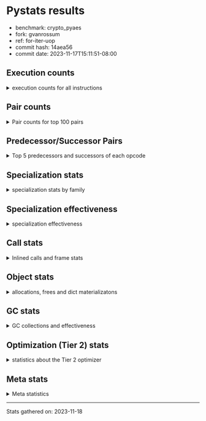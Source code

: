
# Pystats results

- benchmark: crypto_pyaes
- fork: gvanrossum
- ref: for-iter-uop
- commit hash: 14aea56
- commit date: 2023-11-17T15:11:51-08:00

## Execution counts

<details>
<summary> execution counts for all instructions </summary>

|Name | Count | Self | Cumulative | Miss ratio | 
|---|---:|---:|---:|---:|
| LOAD_FAST | 32,262,700 | 18.7% | 18.7% |  |
| LOAD_CONST | 21,444,500 | 12.4% | 31.1% |  |
| BINARY_OP | 20,993,020 | 12.2% | 43.3% |  |
| BINARY_SUBSCR_LIST_INT | 10,612,260 | 6.2% | 49.5% |  |
| STORE_FAST | 8,988,800 | 5.2% | 54.7% |  |
| ENTER_EXECUTOR | 5,528,460 | 3.2% | 57.9% |  |
| LOAD_GLOBAL_MODULE | 5,525,660 | 3.2% | 61.1% |  |
| LOAD_ATTR_METHOD_NO_DICT | 5,061,900 | 2.9% | 64.0% |  |
| LOAD_FAST_LOAD_FAST | 4,164,400 | 2.4% | 66.4% |  |
| PUSH_NULL | 4,142,400 | 2.4% | 68.8% |  |
| FOR_ITER_RANGE | 3,920,920 | 2.3% | 71.1% |  |
| LOAD_ATTR_NONDESCRIPTOR_WITH_VALUES | 3,918,760 | 2.3% | 73.4% |  |
| BINARY_OP_ADD_INT | 3,918,440 | 2.3% | 75.7% |  |
| CALL_LIST_APPEND | 3,681,200 | 2.1% | 77.8% |  |
| LOAD_GLOBAL_BUILTIN | 3,222,600 | 1.9% | 79.7% |  |
| RESUME_CHECK | 2,992,340 | 1.7% | 81.4% |  |
| POP_JUMP_IF_FALSE | 2,772,520 | 1.6% | 83.0% |  |
| RETURN_VALUE | 2,762,060 | 1.6% | 84.6% |  |
| CALL_PY_EXACT_ARGS | 2,761,720 | 1.6% | 86.2% |  |
| LOAD_ATTR_INSTANCE_VALUE | 2,310,760 | 1.3% | 87.5% |  |
| TO_BOOL | 2,071,460 | 1.2% | 88.7% |  |
| LOAD_ATTR_MODULE | 2,071,380 | 1.2% | 90.0% |  |
| CALL_METHOD_DESCRIPTOR_FAST | 2,070,700 | 1.2% | 91.2% |  |
| CALL_METHOD_DESCRIPTOR_NOARGS | 2,070,700 | 1.2% | 92.4% |  |
| CALL_TYPE_1 | 2,070,700 | 1.2% | 93.6% |  |
| SWAP | 1,157,720 | 0.7% | 94.2% |  |
| GET_ITER | 1,152,840 | 0.7% | 94.9% |  |
| CALL_BUILTIN_CLASS | 1,152,400 | 0.7% | 95.6% |  |
| CALL_LEN | 1,151,280 | 0.7% | 96.2% |  |
| BUILD_LIST | 922,280 | 0.5% | 96.8% |  |
| COMPARE_OP_INT | 699,680 | 0.4% | 97.2% |  |
| STORE_SUBSCR_LIST_INT | 469,260 | 0.3% | 97.4% |  |
| COPY | 464,760 | 0.3% | 97.7% |  |
| BINARY_OP_SUBTRACT_INT | 464,660 | 0.3% | 98.0% |  |
| BINARY_OP_MULTIPLY_INT | 460,740 | 0.3% | 98.2% |  |
| LIST_EXTEND | 460,240 | 0.3% | 98.5% |  |
| POP_TOP | 460,000 | 0.3% | 98.8% |  |
| LIST_APPEND | 232,580 | 0.1% | 98.9% |  |
| LOAD_FAST_AND_CLEAR | 231,040 | 0.1% | 99.0% |  |
| STORE_ATTR_INSTANCE_VALUE | 231,040 | 0.1% | 99.2% |  |
| BINARY_SLICE | 230,880 | 0.1% | 99.3% |  |
| RETURN_CONST | 230,720 | 0.1% | 99.5% |  |
| LOAD_ATTR_METHOD_WITH_VALUES | 230,700 | 0.1% | 99.6% |  |
| STORE_FAST_STORE_FAST | 230,560 | 0.1% | 99.7% |  |
| LOAD_ATTR_PROPERTY | 230,060 | 0.1% | 99.9% |  |
| UNPACK_SEQUENCE_LIST | 230,060 | 0.1% | 100.0% |  |
| JUMP_BACKWARD | 5,860 | 0.0% | 100.0% |  |
| CALL | 2,940 | 0.0% | 100.0% |  |
| LOAD_ATTR | 2,560 | 0.0% | 100.0% |  |
| BINARY_SUBSCR | 2,160 | 0.0% | 100.0% |  |
| LOAD_GLOBAL | 1,960 | 0.0% | 100.0% |  |
| EXTENDED_ARG | 1,600 | 0.0% | 100.0% |  |
| JUMP_FORWARD | 1,600 | 0.0% | 100.0% |  |
| FOR_ITER | 1,100 | 0.0% | 100.0% |  |
| COMPARE_OP | 540 | 0.0% | 100.0% |  |
| STORE_FAST_LOAD_FAST | 460 | 0.0% | 100.0% |  |
| UNPACK_SEQUENCE_TWO_TUPLE | 460 | 0.0% | 100.0% |  |
| STORE_SUBSCR | 400 | 0.0% | 100.0% |  |
| BINARY_SUBSCR_TUPLE_INT | 380 | 0.0% | 100.0% |  |
| CALL_BUILTIN_FAST | 380 | 0.0% | 100.0% |  |
| INTERPRETER_EXIT | 360 | 0.0% | 100.0% |  |
| STORE_ATTR | 320 | 0.0% | 100.0% |  |
| RESUME | 300 | 0.0% | 100.0% |  |
| LOAD_DEREF | 240 | 0.0% | 100.0% |  |
| CALL_FUNCTION_EX | 160 | 0.0% | 100.0% |  |
| CONTAINS_OP | 160 | 0.0% | 100.0% |  |
| POP_JUMP_IF_NOT_NONE | 160 | 0.0% | 100.0% |  |
| EXIT_INIT_CHECK | 140 | 0.0% | 100.0% |  |
| BINARY_SUBSCR_DICT | 140 | 0.0% | 100.0% |  |
| CALL_ALLOC_AND_ENTER_INIT | 140 | 0.0% | 100.0% |  |
| CALL_ISINSTANCE | 140 | 0.0% | 100.0% |  |
| TO_BOOL_BOOL | 140 | 0.0% | 100.0% |  |
| NOP | 80 | 0.0% | 100.0% |  |
| CALL_INTRINSIC_1 | 80 | 0.0% | 100.0% |  |
| COPY_FREE_VARS | 80 | 0.0% | 100.0% |  |
| LOAD_FAST_CHECK | 80 | 0.0% | 100.0% |  |
| UNPACK_SEQUENCE | 80 | 0.0% | 100.0% |  |
| BINARY_OP_SUBTRACT_FLOAT | 60 | 0.0% | 100.0% |  |


</details>

## Pair counts

<details>
<summary> Pair counts for top 100 pairs </summary>

|Pair | Count | Self | Cumulative | 
|---|---:|---:|---:|
| LOAD_CONST BINARY_OP | 15,904,160 | 9.2% | 9.2% |
| BINARY_OP BINARY_SUBSCR_LIST_INT | 7,372,660 | 4.3% | 13.5% |
| BINARY_OP LOAD_CONST | 5,758,300 | 3.3% | 16.8% |
| BINARY_SUBSCR_LIST_INT LOAD_CONST | 5,067,100 | 2.9% | 19.8% |
| LOAD_ATTR_METHOD_NO_DICT LOAD_FAST | 5,061,900 | 2.9% | 22.7% |
| PUSH_NULL LOAD_FAST | 4,141,600 | 2.4% | 25.1% |
| BINARY_SUBSCR_LIST_INT LOAD_FAST | 3,924,620 | 2.3% | 27.4% |
| LOAD_FAST LOAD_ATTR_NONDESCRIPTOR_WITH_VALUES | 3,918,400 | 2.3% | 29.7% |
| LOAD_ATTR_NONDESCRIPTOR_WITH_VALUES LOAD_FAST_LOAD_FAST | 3,913,600 | 2.3% | 31.9% |
| LOAD_FAST_LOAD_FAST LOAD_FAST | 3,453,220 | 2.0% | 33.9% |
| BINARY_OP_ADD_INT LOAD_CONST | 3,452,840 | 2.0% | 35.9% |
| LOAD_FAST BINARY_OP_ADD_INT | 3,452,580 | 2.0% | 37.9% |
| LOAD_FAST LOAD_CONST | 3,240,400 | 1.9% | 39.8% |
| STORE_FAST LOAD_GLOBAL_MODULE | 3,222,680 | 1.9% | 41.7% |
| LOAD_GLOBAL_BUILTIN LOAD_FAST | 3,222,320 | 1.9% | 43.6% |
| STORE_FAST LOAD_FAST | 2,997,700 | 1.7% | 45.3% |
| BINARY_OP CALL_LIST_APPEND | 2,991,120 | 1.7% | 47.0% |
| LOAD_FAST LOAD_ATTR_METHOD_NO_DICT | 2,991,120 | 1.7% | 48.8% |
| ENTER_EXECUTOR FOR_ITER_RANGE | 2,764,280 | 1.6% | 50.4% |
| CALL_PY_EXACT_ARGS RESUME_CHECK | 2,761,720 | 1.6% | 52.0% |
| CALL_LIST_APPEND LOAD_FAST | 2,760,900 | 1.6% | 53.6% |
| BINARY_OP BINARY_OP | 2,549,640 | 1.5% | 55.0% |
| LOAD_FAST LOAD_ATTR_INSTANCE_VALUE | 2,309,740 | 1.3% | 56.4% |
| RESUME_CHECK LOAD_GLOBAL_BUILTIN | 2,301,240 | 1.3% | 57.7% |
| LOAD_ATTR_MODULE PUSH_NULL | 2,071,380 | 1.2% | 58.9% |
| POP_JUMP_IF_FALSE LOAD_FAST | 2,071,280 | 1.2% | 60.1% |
| LOAD_GLOBAL_MODULE LOAD_ATTR_MODULE | 2,071,240 | 1.2% | 61.3% |
| RETURN_VALUE STORE_FAST | 2,071,040 | 1.2% | 62.5% |
| LOAD_FAST CALL_PY_EXACT_ARGS | 2,071,000 | 1.2% | 63.7% |
| TO_BOOL POP_JUMP_IF_FALSE | 2,070,740 | 1.2% | 64.9% |
| LOAD_FAST PUSH_NULL | 2,070,720 | 1.2% | 66.1% |
| LOAD_FAST TO_BOOL | 2,070,720 | 1.2% | 67.3% |
| FOR_ITER_RANGE LOAD_GLOBAL_MODULE | 2,070,720 | 1.2% | 68.5% |
| CALL_METHOD_DESCRIPTOR_FAST STORE_FAST | 2,070,700 | 1.2% | 69.7% |
| CALL_METHOD_DESCRIPTOR_NOARGS RETURN_VALUE | 2,070,700 | 1.2% | 70.9% |
| CALL_TYPE_1 STORE_FAST | 2,070,700 | 1.2% | 72.1% |
| LOAD_FAST CALL_METHOD_DESCRIPTOR_FAST | 2,070,680 | 1.2% | 73.3% |
| LOAD_FAST CALL_METHOD_DESCRIPTOR_NOARGS | 2,070,680 | 1.2% | 74.5% |
| LOAD_FAST CALL_TYPE_1 | 2,070,680 | 1.2% | 75.7% |
| LOAD_GLOBAL_MODULE LOAD_ATTR_METHOD_NO_DICT | 2,070,680 | 1.2% | 76.9% |
| STORE_FAST ENTER_EXECUTOR | 2,070,380 | 1.2% | 78.1% |
| ENTER_EXECUTOR ENTER_EXECUTOR | 1,841,320 | 1.1% | 79.2% |
| BINARY_SUBSCR_LIST_INT BINARY_OP | 1,387,300 | 0.8% | 80.0% |
| BINARY_OP LOAD_FAST | 1,386,840 | 0.8% | 80.8% |
| FOR_ITER_RANGE STORE_FAST | 1,385,680 | 0.8% | 81.6% |
| LOAD_FAST BINARY_SUBSCR_LIST_INT | 1,384,780 | 0.8% | 82.4% |
| CALL_BUILTIN_CLASS GET_ITER | 1,152,340 | 0.7% | 83.1% |
| LOAD_CONST BINARY_SUBSCR_LIST_INT | 1,151,400 | 0.7% | 83.7% |
| LOAD_ATTR_INSTANCE_VALUE LOAD_FAST | 926,540 | 0.5% | 84.3% |
| LOAD_GLOBAL_MODULE LOAD_CONST | 922,000 | 0.5% | 84.8% |
| GET_ITER FOR_ITER_RANGE | 921,760 | 0.5% | 85.4% |
| LOAD_CONST LOAD_CONST | 921,400 | 0.5% | 85.9% |
| LOAD_FAST BINARY_OP | 921,140 | 0.5% | 86.4% |
| LOAD_CONST CALL_BUILTIN_CLASS | 921,120 | 0.5% | 87.0% |
| CALL_LIST_APPEND ENTER_EXECUTOR | 919,980 | 0.5% | 87.5% |
| COMPARE_OP_INT POP_JUMP_IF_FALSE | 699,540 | 0.4% | 87.9% |
| LOAD_CONST LOAD_FAST | 692,320 | 0.4% | 88.3% |
| CALL_LEN LOAD_CONST | 690,740 | 0.4% | 88.7% |
| LOAD_ATTR_INSTANCE_VALUE CALL_LEN | 690,240 | 0.4% | 89.1% |
| ENTER_EXECUTOR CALL_LIST_APPEND | 690,000 | 0.4% | 89.5% |
| LOAD_CONST BINARY_OP_ADD_INT | 465,560 | 0.3% | 89.8% |
| LOAD_FAST_LOAD_FAST BINARY_SUBSCR_LIST_INT | 465,340 | 0.3% | 90.0% |
| LOAD_CONST BINARY_OP_SUBTRACT_INT | 462,300 | 0.3% | 90.3% |
| BUILD_LIST LOAD_CONST | 461,080 | 0.3% | 90.6% |
| LOAD_CONST COMPARE_OP_INT | 460,840 | 0.3% | 90.8% |
| LOAD_FAST CALL_LEN | 460,800 | 0.3% | 91.1% |
| BINARY_OP_MULTIPLY_INT LOAD_CONST | 460,600 | 0.3% | 91.4% |
| LOAD_FAST BINARY_OP_MULTIPLY_INT | 460,560 | 0.3% | 91.6% |
| RESUME_CHECK LOAD_FAST | 460,420 | 0.3% | 91.9% |
| LOAD_CONST LIST_EXTEND | 460,160 | 0.3% | 92.2% |
| STORE_FAST BUILD_LIST | 460,160 | 0.3% | 92.4% |
| STORE_SUBSCR_LIST_INT LOAD_FAST | 232,740 | 0.1% | 92.6% |
| SWAP SWAP | 232,700 | 0.1% | 92.7% |
| STORE_SUBSCR_LIST_INT ENTER_EXECUTOR | 232,640 | 0.1% | 92.8% |
| COPY BINARY_SUBSCR_LIST_INT | 232,580 | 0.1% | 93.0% |
| SWAP STORE_SUBSCR_LIST_INT | 232,580 | 0.1% | 93.1% |
| BINARY_OP SWAP | 232,400 | 0.1% | 93.2% |
| BINARY_OP LIST_APPEND | 232,180 | 0.1% | 93.4% |
| COPY COPY | 231,580 | 0.1% | 93.5% |
| BINARY_SUBSCR_LIST_INT STORE_FAST | 231,440 | 0.1% | 93.7% |
| POP_JUMP_IF_FALSE ENTER_EXECUTOR | 231,060 | 0.1% | 93.8% |
| LOAD_GLOBAL_MODULE LOAD_FAST | 231,000 | 0.1% | 93.9% |
| GET_ITER LOAD_FAST_AND_CLEAR | 230,880 | 0.1% | 94.1% |
| BUILD_LIST SWAP | 230,880 | 0.1% | 94.2% |
| LOAD_FAST COPY | 230,880 | 0.1% | 94.3% |
| LOAD_FAST_AND_CLEAR SWAP | 230,880 | 0.1% | 94.5% |
| SWAP BUILD_LIST | 230,880 | 0.1% | 94.6% |
| LOAD_FAST CALL_BUILTIN_CLASS | 230,760 | 0.1% | 94.7% |
| BINARY_OP_ADD_INT BINARY_SLICE | 230,680 | 0.1% | 94.9% |
| BINARY_OP LOAD_FAST_LOAD_FAST | 230,620 | 0.1% | 95.0% |
| SWAP FOR_ITER_RANGE | 230,620 | 0.1% | 95.1% |
| LOAD_FAST_LOAD_FAST STORE_SUBSCR_LIST_INT | 230,580 | 0.1% | 95.3% |
| STORE_FAST STORE_FAST | 230,560 | 0.1% | 95.4% |
| LIST_APPEND ENTER_EXECUTOR | 230,540 | 0.1% | 95.5% |
| LOAD_ATTR_INSTANCE_VALUE LOAD_ATTR_METHOD_WITH_VALUES | 230,480 | 0.1% | 95.7% |
| RETURN_VALUE LOAD_FAST | 230,460 | 0.1% | 95.8% |
| RESUME_CHECK LOAD_GLOBAL_MODULE | 230,400 | 0.1% | 95.9% |
| BINARY_OP_ADD_INT SWAP | 230,380 | 0.1% | 96.1% |
| BINARY_OP RETURN_VALUE | 230,320 | 0.1% | 96.2% |
| LOAD_FAST RETURN_VALUE | 230,320 | 0.1% | 96.3% |


</details>

## Predecessor/Successor Pairs

<details>
<summary> Top 5 predecessors and successors of each opcode </summary>

### BINARY_SLICE

<details>
<summary> Successors and predecessors for BINARY_SLICE </summary>

|Predecessors | Count | Percentage | 
|---|---:|---:|
| BINARY_OP_ADD_INT | 230,680 | 99.9% |
| LOAD_CONST | 160 | 0.1% |
| BINARY_OP | 40 | 0.0% |

|Successors | Count | Percentage | 
|---|---:|---:|
| CALL_PY_EXACT_ARGS | 230,280 | 99.7% |
| CALL_BUILTIN_FAST | 360 | 0.2% |
| LOAD_FAST | 160 | 0.1% |
| CALL | 80 | 0.0% |


</details>

### CACHE

<details>
<summary> Successors and predecessors for CACHE </summary>

|Successors | Count | Percentage | 
|---|---:|---:|
| RESUME_CHECK | 280 | 77.8% |
| RESUME | 80 | 22.2% |


</details>

### BINARY_SUBSCR

<details>
<summary> Successors and predecessors for BINARY_SUBSCR </summary>

|Predecessors | Count | Percentage | 
|---|---:|---:|
| BINARY_OP | 1,040 | 48.1% |
| LOAD_FAST | 400 | 18.5% |
| LOAD_CONST | 240 | 11.1% |
| LOAD_FAST_LOAD_FAST | 240 | 11.1% |
| COPY | 120 | 5.6% |

|Successors | Count | Percentage | 
|---|---:|---:|
| BINARY_SUBSCR_LIST_INT | 1,040 | 48.1% |
| LOAD_FAST | 400 | 18.5% |
| LOAD_CONST | 340 | 15.7% |
| BINARY_OP | 220 | 10.2% |
| STORE_FAST | 80 | 3.7% |


</details>

### EXIT_INIT_CHECK

<details>
<summary> Successors and predecessors for EXIT_INIT_CHECK </summary>

|Predecessors | Count | Percentage | 
|---|---:|---:|
| RETURN_CONST | 140 | 100.0% |

|Successors | Count | Percentage | 
|---|---:|---:|
| RETURN_VALUE | 140 | 100.0% |


</details>

### GET_ITER

<details>
<summary> Successors and predecessors for GET_ITER </summary>

|Predecessors | Count | Percentage | 
|---|---:|---:|
| CALL_BUILTIN_CLASS | 1,152,340 | 100.0% |
| CALL | 420 | 0.0% |
| LOAD_FAST | 80 | 0.0% |

|Successors | Count | Percentage | 
|---|---:|---:|
| FOR_ITER_RANGE | 921,760 | 80.0% |
| LOAD_FAST_AND_CLEAR | 230,880 | 20.0% |
| FOR_ITER | 200 | 0.0% |


</details>

### INTERPRETER_EXIT

<details>
<summary> Successors and predecessors for INTERPRETER_EXIT </summary>

|Predecessors | Count | Percentage | 
|---|---:|---:|
| RETURN_CONST | 340 | 94.4% |
| RETURN_VALUE | 20 | 5.6% |


</details>

### NOP

<details>
<summary> Successors and predecessors for NOP </summary>

|Predecessors | Count | Percentage | 
|---|---:|---:|
| POP_TOP | 80 | 100.0% |

|Successors | Count | Percentage | 
|---|---:|---:|
| LOAD_DEREF | 80 | 100.0% |


</details>

### POP_TOP

<details>
<summary> Successors and predecessors for POP_TOP </summary>

|Predecessors | Count | Percentage | 
|---|---:|---:|
| RETURN_CONST | 230,240 | 50.1% |
| POP_JUMP_IF_FALSE | 229,600 | 49.9% |
| CALL | 160 | 0.0% |

|Successors | Count | Percentage | 
|---|---:|---:|
| LOAD_GLOBAL_BUILTIN | 230,040 | 50.0% |
| RETURN_CONST | 229,600 | 49.9% |
| LOAD_FAST | 220 | 0.0% |
| NOP | 80 | 0.0% |
| LOAD_GLOBAL | 40 | 0.0% |


</details>

### PUSH_NULL

<details>
<summary> Successors and predecessors for PUSH_NULL </summary>

|Predecessors | Count | Percentage | 
|---|---:|---:|
| LOAD_ATTR_MODULE | 2,071,380 | 50.0% |
| LOAD_FAST | 2,070,720 | 50.0% |
| LOAD_DEREF | 160 | 0.0% |
| LOAD_ATTR | 140 | 0.0% |

|Successors | Count | Percentage | 
|---|---:|---:|
| LOAD_FAST | 4,141,600 | 100.0% |
| LOAD_CONST | 400 | 0.0% |
| CALL | 240 | 0.0% |
| LOAD_GLOBAL | 80 | 0.0% |
| LOAD_GLOBAL_MODULE | 80 | 0.0% |


</details>

### RETURN_VALUE

<details>
<summary> Successors and predecessors for RETURN_VALUE </summary>

|Predecessors | Count | Percentage | 
|---|---:|---:|
| CALL_METHOD_DESCRIPTOR_NOARGS | 2,070,700 | 75.0% |
| BINARY_OP | 230,320 | 8.3% |
| LOAD_FAST | 230,320 | 8.3% |
| LOAD_ATTR_INSTANCE_VALUE | 230,060 | 8.3% |
| RETURN_VALUE | 320 | 0.0% |

|Successors | Count | Percentage | 
|---|---:|---:|
| STORE_FAST | 2,071,040 | 75.0% |
| LOAD_FAST | 230,460 | 8.3% |
| BINARY_OP | 230,080 | 8.3% |
| CALL_PY_EXACT_ARGS | 230,040 | 8.3% |
| RETURN_VALUE | 320 | 0.0% |


</details>

### STORE_SUBSCR

<details>
<summary> Successors and predecessors for STORE_SUBSCR </summary>

|Predecessors | Count | Percentage | 
|---|---:|---:|
| BINARY_OP | 160 | 40.0% |
| SWAP | 120 | 30.0% |
| LOAD_FAST | 80 | 20.0% |
| LOAD_FAST_LOAD_FAST | 40 | 10.0% |

|Successors | Count | Percentage | 
|---|---:|---:|
| STORE_SUBSCR_LIST_INT | 200 | 50.0% |
| JUMP_BACKWARD | 100 | 25.0% |
| LOAD_FAST | 60 | 15.0% |
| LOAD_FAST_LOAD_FAST | 40 | 10.0% |


</details>

### TO_BOOL

<details>
<summary> Successors and predecessors for TO_BOOL </summary>

|Predecessors | Count | Percentage | 
|---|---:|---:|
| LOAD_FAST | 2,070,720 | 100.0% |
| TO_BOOL | 700 | 0.0% |
| CALL | 20 | 0.0% |
| CALL_ISINSTANCE | 20 | 0.0% |

|Successors | Count | Percentage | 
|---|---:|---:|
| POP_JUMP_IF_FALSE | 2,070,740 | 100.0% |
| TO_BOOL | 700 | 0.0% |
| TO_BOOL_BOOL | 20 | 0.0% |


</details>

### BINARY_OP

<details>
<summary> Successors and predecessors for BINARY_OP </summary>

|Predecessors | Count | Percentage | 
|---|---:|---:|
| LOAD_CONST | 15,904,160 | 75.8% |
| BINARY_OP | 2,549,640 | 12.1% |
| BINARY_SUBSCR_LIST_INT | 1,387,300 | 6.6% |
| LOAD_FAST | 921,140 | 4.4% |
| RETURN_VALUE | 230,080 | 1.1% |

|Successors | Count | Percentage | 
|---|---:|---:|
| BINARY_SUBSCR_LIST_INT | 7,372,660 | 35.1% |
| LOAD_CONST | 5,758,300 | 27.4% |
| CALL_LIST_APPEND | 2,991,120 | 14.2% |
| BINARY_OP | 2,549,640 | 12.1% |
| LOAD_FAST | 1,386,840 | 6.6% |


</details>

### BUILD_LIST

<details>
<summary> Successors and predecessors for BUILD_LIST </summary>

|Predecessors | Count | Percentage | 
|---|---:|---:|
| STORE_FAST | 460,160 | 49.9% |
| SWAP | 230,880 | 25.0% |
| FOR_ITER_RANGE | 230,080 | 24.9% |
| LOAD_CONST | 920 | 0.1% |
| STORE_ATTR_INSTANCE_VALUE | 140 | 0.0% |

|Successors | Count | Percentage | 
|---|---:|---:|
| LOAD_CONST | 461,080 | 50.0% |
| SWAP | 230,880 | 25.0% |
| STORE_FAST | 230,080 | 24.9% |
| LOAD_FAST | 160 | 0.0% |
| LOAD_DEREF | 80 | 0.0% |


</details>

### CALL

<details>
<summary> Successors and predecessors for CALL </summary>

|Predecessors | Count | Percentage | 
|---|---:|---:|
| LOAD_FAST | 1,040 | 35.4% |
| LOAD_CONST | 280 | 9.5% |
| LOAD_GLOBAL_MODULE | 280 | 9.5% |
| PUSH_NULL | 240 | 8.2% |
| CALL | 220 | 7.5% |

|Successors | Count | Percentage | 
|---|---:|---:|
| STORE_FAST | 460 | 15.6% |
| GET_ITER | 420 | 14.3% |
| CALL_BUILTIN_CLASS | 280 | 9.5% |
| CALL_LEN | 240 | 8.2% |
| CALL | 220 | 7.5% |


</details>

### CALL_FUNCTION_EX

<details>
<summary> Successors and predecessors for CALL_FUNCTION_EX </summary>

|Predecessors | Count | Percentage | 
|---|---:|---:|
| CALL_INTRINSIC_1 | 80 | 50.0% |
| LOAD_FAST | 80 | 50.0% |

|Successors | Count | Percentage | 
|---|---:|---:|
| COPY_FREE_VARS | 80 | 50.0% |
| RESUME_CHECK | 60 | 37.5% |
| RESUME | 20 | 12.5% |


</details>

### CALL_INTRINSIC_1

<details>
<summary> Successors and predecessors for CALL_INTRINSIC_1 </summary>

|Predecessors | Count | Percentage | 
|---|---:|---:|
| LIST_EXTEND | 80 | 100.0% |

|Successors | Count | Percentage | 
|---|---:|---:|
| CALL_FUNCTION_EX | 80 | 100.0% |


</details>

### COMPARE_OP

<details>
<summary> Successors and predecessors for COMPARE_OP </summary>

|Predecessors | Count | Percentage | 
|---|---:|---:|
| LOAD_FAST_LOAD_FAST | 240 | 44.4% |
| LOAD_CONST | 120 | 22.2% |
| LOAD_GLOBAL_MODULE | 60 | 11.1% |
| CALL | 40 | 7.4% |
| CALL_LEN | 40 | 7.4% |

|Successors | Count | Percentage | 
|---|---:|---:|
| POP_JUMP_IF_FALSE | 280 | 51.9% |
| COMPARE_OP_INT | 220 | 40.7% |
| COMPARE_OP | 20 | 3.7% |
| EXTENDED_ARG | 20 | 3.7% |


</details>

### CONTAINS_OP

<details>
<summary> Successors and predecessors for CONTAINS_OP </summary>

|Predecessors | Count | Percentage | 
|---|---:|---:|
| LOAD_CONST | 160 | 100.0% |

|Successors | Count | Percentage | 
|---|---:|---:|
| POP_JUMP_IF_FALSE | 160 | 100.0% |


</details>

### COPY

<details>
<summary> Successors and predecessors for COPY </summary>

|Predecessors | Count | Percentage | 
|---|---:|---:|
| COPY | 231,580 | 49.8% |
| LOAD_FAST | 230,880 | 49.7% |
| ENTER_EXECUTOR | 1,120 | 0.2% |
| LOAD_FAST_LOAD_FAST | 700 | 0.2% |
| LOAD_CONST | 480 | 0.1% |

|Successors | Count | Percentage | 
|---|---:|---:|
| BINARY_SUBSCR_LIST_INT | 232,580 | 50.0% |
| COPY | 231,580 | 49.8% |
| LOAD_ATTR_INSTANCE_VALUE | 440 | 0.1% |
| BINARY_SUBSCR | 120 | 0.0% |
| LOAD_ATTR | 40 | 0.0% |


</details>

### COPY_FREE_VARS

<details>
<summary> Successors and predecessors for COPY_FREE_VARS </summary>

|Predecessors | Count | Percentage | 
|---|---:|---:|
| CALL_FUNCTION_EX | 80 | 100.0% |

|Successors | Count | Percentage | 
|---|---:|---:|
| RESUME_CHECK | 60 | 75.0% |
| RESUME | 20 | 25.0% |


</details>

### ENTER_EXECUTOR

<details>
<summary> Successors and predecessors for ENTER_EXECUTOR </summary>

|Predecessors | Count | Percentage | 
|---|---:|---:|
| STORE_FAST | 2,070,380 | 37.4% |
| ENTER_EXECUTOR | 1,841,320 | 33.3% |
| CALL_LIST_APPEND | 919,980 | 16.6% |
| STORE_SUBSCR_LIST_INT | 232,640 | 4.2% |
| POP_JUMP_IF_FALSE | 231,060 | 4.2% |

|Successors | Count | Percentage | 
|---|---:|---:|
| FOR_ITER_RANGE | 2,764,280 | 50.0% |
| ENTER_EXECUTOR | 1,841,320 | 33.3% |
| CALL_LIST_APPEND | 690,000 | 12.5% |
| LOAD_ATTR_PROPERTY | 229,600 | 4.2% |
| POP_JUMP_IF_FALSE | 1,500 | 0.0% |


</details>

### EXTENDED_ARG

<details>
<summary> Successors and predecessors for EXTENDED_ARG </summary>

|Predecessors | Count | Percentage | 
|---|---:|---:|
| POP_JUMP_IF_FALSE | 1,440 | 90.0% |
| COMPARE_OP_INT | 140 | 8.8% |
| COMPARE_OP | 20 | 1.2% |

|Successors | Count | Percentage | 
|---|---:|---:|
| ENTER_EXECUTOR | 1,100 | 68.8% |
| JUMP_BACKWARD | 340 | 21.2% |
| POP_JUMP_IF_FALSE | 160 | 10.0% |


</details>

### FOR_ITER

<details>
<summary> Successors and predecessors for FOR_ITER </summary>

|Predecessors | Count | Percentage | 
|---|---:|---:|
| JUMP_BACKWARD | 580 | 52.7% |
| SWAP | 260 | 23.6% |
| GET_ITER | 200 | 18.2% |
| FOR_ITER | 60 | 5.5% |

|Successors | Count | Percentage | 
|---|---:|---:|
| UNPACK_SEQUENCE_TWO_TUPLE | 440 | 40.0% |
| FOR_ITER_RANGE | 280 | 25.5% |
| STORE_FAST | 260 | 23.6% |
| FOR_ITER | 60 | 5.5% |
| UNPACK_SEQUENCE | 40 | 3.6% |


</details>

### JUMP_BACKWARD

<details>
<summary> Successors and predecessors for JUMP_BACKWARD </summary>

|Predecessors | Count | Percentage | 
|---|---:|---:|
| LIST_APPEND | 2,040 | 34.8% |
| STORE_SUBSCR_LIST_INT | 1,600 | 27.3% |
| POP_JUMP_IF_FALSE | 680 | 11.6% |
| STORE_FAST | 420 | 7.2% |
| EXTENDED_ARG | 340 | 5.8% |

|Successors | Count | Percentage | 
|---|---:|---:|
| FOR_ITER_RANGE | 3,980 | 67.9% |
| LOAD_FAST_LOAD_FAST | 640 | 10.9% |
| FOR_ITER | 580 | 9.9% |
| ENTER_EXECUTOR | 340 | 5.8% |
| LOAD_FAST | 320 | 5.5% |


</details>

### JUMP_FORWARD

<details>
<summary> Successors and predecessors for JUMP_FORWARD </summary>

|Predecessors | Count | Percentage | 
|---|---:|---:|
| FOR_ITER_RANGE | 1,600 | 100.0% |

|Successors | Count | Percentage | 
|---|---:|---:|
| LOAD_CONST | 1,600 | 100.0% |


</details>

### LIST_APPEND

<details>
<summary> Successors and predecessors for LIST_APPEND </summary>

|Predecessors | Count | Percentage | 
|---|---:|---:|
| BINARY_OP | 232,180 | 99.8% |
| BINARY_SUBSCR_TUPLE_INT | 380 | 0.2% |
| BINARY_SUBSCR | 20 | 0.0% |

|Successors | Count | Percentage | 
|---|---:|---:|
| ENTER_EXECUTOR | 230,540 | 99.1% |
| JUMP_BACKWARD | 2,040 | 0.9% |


</details>

### LIST_EXTEND

<details>
<summary> Successors and predecessors for LIST_EXTEND </summary>

|Predecessors | Count | Percentage | 
|---|---:|---:|
| LOAD_CONST | 460,160 | 100.0% |
| LOAD_DEREF | 80 | 0.0% |

|Successors | Count | Percentage | 
|---|---:|---:|
| STORE_FAST | 230,080 | 50.0% |
| UNPACK_SEQUENCE_LIST | 230,040 | 50.0% |
| CALL_INTRINSIC_1 | 80 | 0.0% |
| UNPACK_SEQUENCE | 40 | 0.0% |


</details>

### LOAD_ATTR

<details>
<summary> Successors and predecessors for LOAD_ATTR </summary>

|Predecessors | Count | Percentage | 
|---|---:|---:|
| LOAD_FAST | 1,840 | 71.9% |
| LOAD_GLOBAL_MODULE | 300 | 11.7% |
| LOAD_GLOBAL | 180 | 7.0% |
| LOAD_ATTR | 100 | 3.9% |
| LOAD_ATTR_INSTANCE_VALUE | 60 | 2.3% |

|Successors | Count | Percentage | 
|---|---:|---:|
| LOAD_FAST | 540 | 21.1% |
| LOAD_ATTR_INSTANCE_VALUE | 460 | 18.0% |
| LOAD_FAST_LOAD_FAST | 360 | 14.1% |
| LOAD_ATTR_NONDESCRIPTOR_WITH_VALUES | 360 | 14.1% |
| PUSH_NULL | 140 | 5.5% |


</details>

### LOAD_CONST

<details>
<summary> Successors and predecessors for LOAD_CONST </summary>

|Predecessors | Count | Percentage | 
|---|---:|---:|
| BINARY_OP | 5,758,300 | 26.9% |
| BINARY_SUBSCR_LIST_INT | 5,067,100 | 23.6% |
| BINARY_OP_ADD_INT | 3,452,840 | 16.1% |
| LOAD_FAST | 3,240,400 | 15.1% |
| LOAD_GLOBAL_MODULE | 922,000 | 4.3% |

|Successors | Count | Percentage | 
|---|---:|---:|
| BINARY_OP | 15,904,160 | 74.2% |
| BINARY_SUBSCR_LIST_INT | 1,151,400 | 5.4% |
| LOAD_CONST | 921,400 | 4.3% |
| CALL_BUILTIN_CLASS | 921,120 | 4.3% |
| LOAD_FAST | 692,320 | 3.2% |


</details>

### LOAD_DEREF

<details>
<summary> Successors and predecessors for LOAD_DEREF </summary>

|Predecessors | Count | Percentage | 
|---|---:|---:|
| NOP | 80 | 33.3% |
| BUILD_LIST | 80 | 33.3% |
| RESUME_CHECK | 60 | 25.0% |
| RESUME | 20 | 8.3% |

|Successors | Count | Percentage | 
|---|---:|---:|
| PUSH_NULL | 160 | 66.7% |
| LIST_EXTEND | 80 | 33.3% |


</details>

### LOAD_FAST

<details>
<summary> Successors and predecessors for LOAD_FAST </summary>

|Predecessors | Count | Percentage | 
|---|---:|---:|
| LOAD_ATTR_METHOD_NO_DICT | 5,061,900 | 15.7% |
| PUSH_NULL | 4,141,600 | 12.8% |
| BINARY_SUBSCR_LIST_INT | 3,924,620 | 12.2% |
| LOAD_FAST_LOAD_FAST | 3,453,220 | 10.7% |
| LOAD_GLOBAL_BUILTIN | 3,222,320 | 10.0% |

|Successors | Count | Percentage | 
|---|---:|---:|
| LOAD_ATTR_NONDESCRIPTOR_WITH_VALUES | 3,918,400 | 12.1% |
| BINARY_OP_ADD_INT | 3,452,580 | 10.7% |
| LOAD_CONST | 3,240,400 | 10.0% |
| LOAD_ATTR_METHOD_NO_DICT | 2,991,120 | 9.3% |
| LOAD_ATTR_INSTANCE_VALUE | 2,309,740 | 7.2% |


</details>

### LOAD_FAST_AND_CLEAR

<details>
<summary> Successors and predecessors for LOAD_FAST_AND_CLEAR </summary>

|Predecessors | Count | Percentage | 
|---|---:|---:|
| GET_ITER | 230,880 | 99.9% |
| LOAD_FAST_AND_CLEAR | 160 | 0.1% |

|Successors | Count | Percentage | 
|---|---:|---:|
| SWAP | 230,880 | 99.9% |
| LOAD_FAST_AND_CLEAR | 160 | 0.1% |


</details>

### LOAD_FAST_CHECK

<details>
<summary> Successors and predecessors for LOAD_FAST_CHECK </summary>

|Predecessors | Count | Percentage | 
|---|---:|---:|
| STORE_FAST | 80 | 100.0% |

|Successors | Count | Percentage | 
|---|---:|---:|
| LOAD_GLOBAL | 40 | 50.0% |
| LOAD_GLOBAL_MODULE | 40 | 50.0% |


</details>

### LOAD_FAST_LOAD_FAST

<details>
<summary> Successors and predecessors for LOAD_FAST_LOAD_FAST </summary>

|Predecessors | Count | Percentage | 
|---|---:|---:|
| LOAD_ATTR_NONDESCRIPTOR_WITH_VALUES | 3,913,600 | 94.0% |
| BINARY_OP | 230,620 | 5.5% |
| POP_JUMP_IF_FALSE | 6,780 | 0.2% |
| STORE_FAST | 4,940 | 0.1% |
| LOAD_ATTR_INSTANCE_VALUE | 2,280 | 0.1% |

|Successors | Count | Percentage | 
|---|---:|---:|
| LOAD_FAST | 3,453,220 | 82.9% |
| BINARY_SUBSCR_LIST_INT | 465,340 | 11.2% |
| STORE_SUBSCR_LIST_INT | 230,580 | 5.5% |
| COMPARE_OP_INT | 8,460 | 0.2% |
| LOAD_CONST | 4,620 | 0.1% |


</details>

### LOAD_GLOBAL

<details>
<summary> Successors and predecessors for LOAD_GLOBAL </summary>

|Predecessors | Count | Percentage | 
|---|---:|---:|
| STORE_FAST | 640 | 32.7% |
| RESUME | 220 | 11.2% |
| RESUME_CHECK | 220 | 11.2% |
| POP_JUMP_IF_FALSE | 160 | 8.2% |
| PUSH_NULL | 80 | 4.1% |

|Successors | Count | Percentage | 
|---|---:|---:|
| LOAD_GLOBAL_MODULE | 620 | 31.6% |
| LOAD_FAST | 440 | 22.4% |
| LOAD_GLOBAL_BUILTIN | 360 | 18.4% |
| LOAD_CONST | 200 | 10.2% |
| LOAD_ATTR | 180 | 9.2% |


</details>

### POP_JUMP_IF_FALSE

<details>
<summary> Successors and predecessors for POP_JUMP_IF_FALSE </summary>

|Predecessors | Count | Percentage | 
|---|---:|---:|
| TO_BOOL | 2,070,740 | 74.7% |
| COMPARE_OP_INT | 699,540 | 25.2% |
| ENTER_EXECUTOR | 1,500 | 0.1% |
| COMPARE_OP | 280 | 0.0% |
| CONTAINS_OP | 160 | 0.0% |

|Successors | Count | Percentage | 
|---|---:|---:|
| LOAD_FAST | 2,071,280 | 74.7% |
| ENTER_EXECUTOR | 231,060 | 8.3% |
| LOAD_GLOBAL_BUILTIN | 230,040 | 8.3% |
| POP_TOP | 229,600 | 8.3% |
| LOAD_FAST_LOAD_FAST | 6,780 | 0.2% |


</details>

### POP_JUMP_IF_NOT_NONE

<details>
<summary> Successors and predecessors for POP_JUMP_IF_NOT_NONE </summary>

|Predecessors | Count | Percentage | 
|---|---:|---:|
| LOAD_FAST | 160 | 100.0% |

|Successors | Count | Percentage | 
|---|---:|---:|
| LOAD_GLOBAL_MODULE | 120 | 75.0% |
| LOAD_GLOBAL | 40 | 25.0% |


</details>

### RETURN_CONST

<details>
<summary> Successors and predecessors for RETURN_CONST </summary>

|Predecessors | Count | Percentage | 
|---|---:|---:|
| POP_TOP | 229,600 | 99.5% |
| ENTER_EXECUTOR | 480 | 0.2% |
| STORE_ATTR_INSTANCE_VALUE | 420 | 0.2% |
| FOR_ITER_RANGE | 160 | 0.1% |
| STORE_ATTR | 60 | 0.0% |

|Successors | Count | Percentage | 
|---|---:|---:|
| POP_TOP | 230,240 | 99.8% |
| INTERPRETER_EXIT | 340 | 0.1% |
| EXIT_INIT_CHECK | 140 | 0.1% |


</details>

### STORE_ATTR

<details>
<summary> Successors and predecessors for STORE_ATTR </summary>

|Predecessors | Count | Percentage | 
|---|---:|---:|
| LOAD_FAST | 240 | 75.0% |
| LOAD_FAST_LOAD_FAST | 40 | 12.5% |
| SWAP | 40 | 12.5% |

|Successors | Count | Percentage | 
|---|---:|---:|
| STORE_ATTR_INSTANCE_VALUE | 160 | 50.0% |
| RETURN_CONST | 60 | 18.8% |
| LOAD_FAST | 40 | 12.5% |
| LOAD_GLOBAL | 40 | 12.5% |
| BUILD_LIST | 20 | 6.2% |


</details>

### STORE_FAST

<details>
<summary> Successors and predecessors for STORE_FAST </summary>

|Predecessors | Count | Percentage | 
|---|---:|---:|
| RETURN_VALUE | 2,071,040 | 23.0% |
| CALL_METHOD_DESCRIPTOR_FAST | 2,070,700 | 23.0% |
| CALL_TYPE_1 | 2,070,700 | 23.0% |
| FOR_ITER_RANGE | 1,385,680 | 15.4% |
| BINARY_SUBSCR_LIST_INT | 231,440 | 2.6% |

|Successors | Count | Percentage | 
|---|---:|---:|
| LOAD_GLOBAL_MODULE | 3,222,680 | 35.9% |
| LOAD_FAST | 2,997,700 | 33.3% |
| ENTER_EXECUTOR | 2,070,380 | 23.0% |
| BUILD_LIST | 460,160 | 5.1% |
| STORE_FAST | 230,560 | 2.6% |


</details>

### STORE_FAST_LOAD_FAST

<details>
<summary> Successors and predecessors for STORE_FAST_LOAD_FAST </summary>

|Predecessors | Count | Percentage | 
|---|---:|---:|
| FOR_ITER_RANGE | 440 | 95.7% |
| FOR_ITER | 20 | 4.3% |

|Successors | Count | Percentage | 
|---|---:|---:|
| LOAD_FAST | 460 | 100.0% |


</details>

### STORE_FAST_STORE_FAST

<details>
<summary> Successors and predecessors for STORE_FAST_STORE_FAST </summary>

|Predecessors | Count | Percentage | 
|---|---:|---:|
| UNPACK_SEQUENCE_LIST | 230,060 | 99.8% |
| UNPACK_SEQUENCE_TWO_TUPLE | 460 | 0.2% |
| UNPACK_SEQUENCE | 40 | 0.0% |

|Successors | Count | Percentage | 
|---|---:|---:|
| STORE_FAST | 230,080 | 99.8% |
| LOAD_FAST_LOAD_FAST | 480 | 0.2% |


</details>

### SWAP

<details>
<summary> Successors and predecessors for SWAP </summary>

|Predecessors | Count | Percentage | 
|---|---:|---:|
| SWAP | 232,700 | 20.1% |
| BINARY_OP | 232,400 | 20.1% |
| BUILD_LIST | 230,880 | 19.9% |
| LOAD_FAST_AND_CLEAR | 230,880 | 19.9% |
| BINARY_OP_ADD_INT | 230,380 | 19.9% |

|Successors | Count | Percentage | 
|---|---:|---:|
| SWAP | 232,700 | 20.1% |
| STORE_SUBSCR_LIST_INT | 232,580 | 20.1% |
| BUILD_LIST | 230,880 | 19.9% |
| FOR_ITER_RANGE | 230,620 | 19.9% |
| STORE_ATTR_INSTANCE_VALUE | 230,040 | 19.9% |


</details>

### UNPACK_SEQUENCE

<details>
<summary> Successors and predecessors for UNPACK_SEQUENCE </summary>

|Predecessors | Count | Percentage | 
|---|---:|---:|
| FOR_ITER | 40 | 50.0% |
| LIST_EXTEND | 40 | 50.0% |

|Successors | Count | Percentage | 
|---|---:|---:|
| STORE_FAST_STORE_FAST | 40 | 50.0% |
| UNPACK_SEQUENCE_LIST | 20 | 25.0% |
| UNPACK_SEQUENCE_TWO_TUPLE | 20 | 25.0% |


</details>

### RESUME

<details>
<summary> Successors and predecessors for RESUME </summary>

|Predecessors | Count | Percentage | 
|---|---:|---:|
| CALL | 180 | 60.0% |
| CACHE | 80 | 26.7% |
| CALL_FUNCTION_EX | 20 | 6.7% |
| COPY_FREE_VARS | 20 | 6.7% |

|Successors | Count | Percentage | 
|---|---:|---:|
| LOAD_GLOBAL | 220 | 73.3% |
| LOAD_FAST | 60 | 20.0% |
| LOAD_DEREF | 20 | 6.7% |


</details>

### BINARY_OP_ADD_INT

<details>
<summary> Successors and predecessors for BINARY_OP_ADD_INT </summary>

|Predecessors | Count | Percentage | 
|---|---:|---:|
| LOAD_FAST | 3,452,580 | 88.1% |
| LOAD_CONST | 465,560 | 11.9% |
| BINARY_OP | 300 | 0.0% |

|Successors | Count | Percentage | 
|---|---:|---:|
| LOAD_CONST | 3,452,840 | 88.1% |
| BINARY_SLICE | 230,680 | 5.9% |
| SWAP | 230,380 | 5.9% |
| STORE_FAST | 4,260 | 0.1% |
| CALL_BUILTIN_CLASS | 240 | 0.0% |


</details>

### BINARY_OP_MULTIPLY_INT

<details>
<summary> Successors and predecessors for BINARY_OP_MULTIPLY_INT </summary>

|Predecessors | Count | Percentage | 
|---|---:|---:|
| LOAD_FAST | 460,560 | 100.0% |
| LOAD_CONST | 120 | 0.0% |
| BINARY_OP | 60 | 0.0% |

|Successors | Count | Percentage | 
|---|---:|---:|
| LOAD_CONST | 460,600 | 100.0% |
| STORE_FAST | 140 | 0.0% |


</details>

### BINARY_OP_SUBTRACT_FLOAT

<details>
<summary> Successors and predecessors for BINARY_OP_SUBTRACT_FLOAT </summary>

|Predecessors | Count | Percentage | 
|---|---:|---:|
| LOAD_FAST | 40 | 66.7% |
| BINARY_OP | 20 | 33.3% |

|Successors | Count | Percentage | 
|---|---:|---:|
| STORE_FAST | 60 | 100.0% |


</details>

### BINARY_OP_SUBTRACT_INT

<details>
<summary> Successors and predecessors for BINARY_OP_SUBTRACT_INT </summary>

|Predecessors | Count | Percentage | 
|---|---:|---:|
| LOAD_CONST | 462,300 | 99.5% |
| BINARY_OP | 2,360 | 0.5% |

|Successors | Count | Percentage | 
|---|---:|---:|
| LOAD_CONST | 230,060 | 49.5% |
| STORE_FAST | 230,060 | 49.5% |
| BINARY_SUBSCR_LIST_INT | 4,460 | 1.0% |
| BINARY_SUBSCR | 80 | 0.0% |


</details>

### BINARY_SUBSCR_DICT

<details>
<summary> Successors and predecessors for BINARY_SUBSCR_DICT </summary>

|Predecessors | Count | Percentage | 
|---|---:|---:|
| CALL_LEN | 120 | 85.7% |
| BINARY_SUBSCR | 20 | 14.3% |

|Successors | Count | Percentage | 
|---|---:|---:|
| STORE_FAST | 140 | 100.0% |


</details>

### BINARY_SUBSCR_LIST_INT

<details>
<summary> Successors and predecessors for BINARY_SUBSCR_LIST_INT </summary>

|Predecessors | Count | Percentage | 
|---|---:|---:|
| BINARY_OP | 7,372,660 | 69.5% |
| LOAD_FAST | 1,384,780 | 13.0% |
| LOAD_CONST | 1,151,400 | 10.8% |
| LOAD_FAST_LOAD_FAST | 465,340 | 4.4% |
| COPY | 232,580 | 2.2% |

|Successors | Count | Percentage | 
|---|---:|---:|
| LOAD_CONST | 5,067,100 | 47.7% |
| LOAD_FAST | 3,924,620 | 37.0% |
| BINARY_OP | 1,387,300 | 13.1% |
| STORE_FAST | 231,440 | 2.2% |
| LOAD_FAST_LOAD_FAST | 1,800 | 0.0% |


</details>

### BINARY_SUBSCR_TUPLE_INT

<details>
<summary> Successors and predecessors for BINARY_SUBSCR_TUPLE_INT </summary>

|Predecessors | Count | Percentage | 
|---|---:|---:|
| LOAD_CONST | 360 | 94.7% |
| BINARY_SUBSCR | 20 | 5.3% |

|Successors | Count | Percentage | 
|---|---:|---:|
| LIST_APPEND | 380 | 100.0% |


</details>

### CALL_ALLOC_AND_ENTER_INIT

<details>
<summary> Successors and predecessors for CALL_ALLOC_AND_ENTER_INIT </summary>

|Predecessors | Count | Percentage | 
|---|---:|---:|
| LOAD_FAST | 120 | 85.7% |
| CALL | 20 | 14.3% |

|Successors | Count | Percentage | 
|---|---:|---:|
| RESUME_CHECK | 140 | 100.0% |


</details>

### CALL_BUILTIN_CLASS

<details>
<summary> Successors and predecessors for CALL_BUILTIN_CLASS </summary>

|Predecessors | Count | Percentage | 
|---|---:|---:|
| LOAD_CONST | 921,120 | 79.9% |
| LOAD_FAST | 230,760 | 20.0% |
| CALL | 280 | 0.0% |
| BINARY_OP_ADD_INT | 240 | 0.0% |

|Successors | Count | Percentage | 
|---|---:|---:|
| GET_ITER | 1,152,340 | 100.0% |
| STORE_FAST | 60 | 0.0% |


</details>

### CALL_BUILTIN_FAST

<details>
<summary> Successors and predecessors for CALL_BUILTIN_FAST </summary>

|Predecessors | Count | Percentage | 
|---|---:|---:|
| BINARY_SLICE | 360 | 94.7% |
| CALL | 20 | 5.3% |

|Successors | Count | Percentage | 
|---|---:|---:|
| LOAD_CONST | 380 | 100.0% |


</details>

### CALL_ISINSTANCE

<details>
<summary> Successors and predecessors for CALL_ISINSTANCE </summary>

|Predecessors | Count | Percentage | 
|---|---:|---:|
| LOAD_GLOBAL_BUILTIN | 120 | 85.7% |
| CALL | 20 | 14.3% |

|Successors | Count | Percentage | 
|---|---:|---:|
| TO_BOOL_BOOL | 120 | 85.7% |
| TO_BOOL | 20 | 14.3% |


</details>

### CALL_LEN

<details>
<summary> Successors and predecessors for CALL_LEN </summary>

|Predecessors | Count | Percentage | 
|---|---:|---:|
| LOAD_ATTR_INSTANCE_VALUE | 690,240 | 60.0% |
| LOAD_FAST | 460,800 | 40.0% |
| CALL | 240 | 0.0% |

|Successors | Count | Percentage | 
|---|---:|---:|
| LOAD_CONST | 690,740 | 60.0% |
| COMPARE_OP_INT | 230,160 | 20.0% |
| LOAD_GLOBAL_BUILTIN | 230,160 | 20.0% |
| BINARY_SUBSCR_DICT | 120 | 0.0% |
| COMPARE_OP | 40 | 0.0% |


</details>

### CALL_LIST_APPEND

<details>
<summary> Successors and predecessors for CALL_LIST_APPEND </summary>

|Predecessors | Count | Percentage | 
|---|---:|---:|
| BINARY_OP | 2,991,120 | 81.3% |
| ENTER_EXECUTOR | 690,000 | 18.7% |
| CALL | 80 | 0.0% |

|Successors | Count | Percentage | 
|---|---:|---:|
| LOAD_FAST | 2,760,900 | 75.0% |
| ENTER_EXECUTOR | 919,980 | 25.0% |
| JUMP_BACKWARD | 320 | 0.0% |


</details>

### CALL_METHOD_DESCRIPTOR_FAST

<details>
<summary> Successors and predecessors for CALL_METHOD_DESCRIPTOR_FAST </summary>

|Predecessors | Count | Percentage | 
|---|---:|---:|
| LOAD_FAST | 2,070,680 | 100.0% |
| CALL | 20 | 0.0% |

|Successors | Count | Percentage | 
|---|---:|---:|
| STORE_FAST | 2,070,700 | 100.0% |


</details>

### CALL_METHOD_DESCRIPTOR_NOARGS

<details>
<summary> Successors and predecessors for CALL_METHOD_DESCRIPTOR_NOARGS </summary>

|Predecessors | Count | Percentage | 
|---|---:|---:|
| LOAD_FAST | 2,070,680 | 100.0% |
| CALL | 20 | 0.0% |

|Successors | Count | Percentage | 
|---|---:|---:|
| RETURN_VALUE | 2,070,700 | 100.0% |


</details>

### CALL_PY_EXACT_ARGS

<details>
<summary> Successors and predecessors for CALL_PY_EXACT_ARGS </summary>

|Predecessors | Count | Percentage | 
|---|---:|---:|
| LOAD_FAST | 2,071,000 | 75.0% |
| BINARY_SLICE | 230,280 | 8.3% |
| RETURN_VALUE | 230,040 | 8.3% |
| LOAD_ATTR_METHOD_WITH_VALUES | 230,040 | 8.3% |
| CALL | 200 | 0.0% |

|Successors | Count | Percentage | 
|---|---:|---:|
| RESUME_CHECK | 2,761,720 | 100.0% |


</details>

### CALL_TYPE_1

<details>
<summary> Successors and predecessors for CALL_TYPE_1 </summary>

|Predecessors | Count | Percentage | 
|---|---:|---:|
| LOAD_FAST | 2,070,680 | 100.0% |
| CALL | 20 | 0.0% |

|Successors | Count | Percentage | 
|---|---:|---:|
| STORE_FAST | 2,070,700 | 100.0% |


</details>

### COMPARE_OP_INT

<details>
<summary> Successors and predecessors for COMPARE_OP_INT </summary>

|Predecessors | Count | Percentage | 
|---|---:|---:|
| LOAD_CONST | 460,840 | 65.9% |
| CALL_LEN | 230,160 | 32.9% |
| LOAD_FAST_LOAD_FAST | 8,460 | 1.2% |
| COMPARE_OP | 220 | 0.0% |

|Successors | Count | Percentage | 
|---|---:|---:|
| POP_JUMP_IF_FALSE | 699,540 | 100.0% |
| EXTENDED_ARG | 140 | 0.0% |


</details>

### FOR_ITER_RANGE

<details>
<summary> Successors and predecessors for FOR_ITER_RANGE </summary>

|Predecessors | Count | Percentage | 
|---|---:|---:|
| ENTER_EXECUTOR | 2,764,280 | 70.5% |
| GET_ITER | 921,760 | 23.5% |
| SWAP | 230,620 | 5.9% |
| JUMP_BACKWARD | 3,980 | 0.1% |
| FOR_ITER | 280 | 0.0% |

|Successors | Count | Percentage | 
|---|---:|---:|
| LOAD_GLOBAL_MODULE | 2,070,720 | 52.8% |
| STORE_FAST | 1,385,680 | 35.3% |
| BUILD_LIST | 230,080 | 5.9% |
| LOAD_FAST | 230,080 | 5.9% |
| JUMP_FORWARD | 1,600 | 0.0% |


</details>

### LOAD_ATTR_INSTANCE_VALUE

<details>
<summary> Successors and predecessors for LOAD_ATTR_INSTANCE_VALUE </summary>

|Predecessors | Count | Percentage | 
|---|---:|---:|
| LOAD_FAST | 2,309,740 | 100.0% |
| LOAD_ATTR | 460 | 0.0% |
| COPY | 440 | 0.0% |
| LOAD_FAST_LOAD_FAST | 120 | 0.0% |

|Successors | Count | Percentage | 
|---|---:|---:|
| LOAD_FAST | 926,540 | 40.1% |
| CALL_LEN | 690,240 | 29.9% |
| LOAD_ATTR_METHOD_WITH_VALUES | 230,480 | 10.0% |
| LOAD_CONST | 230,300 | 10.0% |
| RETURN_VALUE | 230,060 | 10.0% |


</details>

### LOAD_ATTR_METHOD_NO_DICT

<details>
<summary> Successors and predecessors for LOAD_ATTR_METHOD_NO_DICT </summary>

|Predecessors | Count | Percentage | 
|---|---:|---:|
| LOAD_FAST | 2,991,120 | 59.1% |
| LOAD_GLOBAL_MODULE | 2,070,680 | 40.9% |
| LOAD_ATTR | 100 | 0.0% |

|Successors | Count | Percentage | 
|---|---:|---:|
| LOAD_FAST | 5,061,900 | 100.0% |


</details>

### LOAD_ATTR_METHOD_WITH_VALUES

<details>
<summary> Successors and predecessors for LOAD_ATTR_METHOD_WITH_VALUES </summary>

|Predecessors | Count | Percentage | 
|---|---:|---:|
| LOAD_ATTR_INSTANCE_VALUE | 230,480 | 99.9% |
| LOAD_FAST | 120 | 0.1% |
| LOAD_ATTR | 100 | 0.0% |

|Successors | Count | Percentage | 
|---|---:|---:|
| CALL_PY_EXACT_ARGS | 230,040 | 99.7% |
| LOAD_FAST | 580 | 0.3% |
| LOAD_GLOBAL_MODULE | 40 | 0.0% |
| CALL | 20 | 0.0% |
| LOAD_GLOBAL | 20 | 0.0% |


</details>

### LOAD_ATTR_MODULE

<details>
<summary> Successors and predecessors for LOAD_ATTR_MODULE </summary>

|Predecessors | Count | Percentage | 
|---|---:|---:|
| LOAD_GLOBAL_MODULE | 2,071,240 | 100.0% |
| LOAD_ATTR | 140 | 0.0% |

|Successors | Count | Percentage | 
|---|---:|---:|
| PUSH_NULL | 2,071,380 | 100.0% |


</details>

### LOAD_ATTR_NONDESCRIPTOR_WITH_VALUES

<details>
<summary> Successors and predecessors for LOAD_ATTR_NONDESCRIPTOR_WITH_VALUES </summary>

|Predecessors | Count | Percentage | 
|---|---:|---:|
| LOAD_FAST | 3,918,400 | 100.0% |
| LOAD_ATTR | 360 | 0.0% |

|Successors | Count | Percentage | 
|---|---:|---:|
| LOAD_FAST_LOAD_FAST | 3,913,600 | 99.9% |
| LOAD_FAST | 5,020 | 0.1% |
| LOAD_GLOBAL_BUILTIN | 120 | 0.0% |
| LOAD_GLOBAL | 20 | 0.0% |


</details>

### LOAD_ATTR_PROPERTY

<details>
<summary> Successors and predecessors for LOAD_ATTR_PROPERTY </summary>

|Predecessors | Count | Percentage | 
|---|---:|---:|
| ENTER_EXECUTOR | 229,600 | 99.8% |
| LOAD_ATTR_INSTANCE_VALUE | 440 | 0.2% |
| LOAD_ATTR | 20 | 0.0% |

|Successors | Count | Percentage | 
|---|---:|---:|
| RESUME_CHECK | 230,060 | 100.0% |


</details>

### LOAD_GLOBAL_BUILTIN

<details>
<summary> Successors and predecessors for LOAD_GLOBAL_BUILTIN </summary>

|Predecessors | Count | Percentage | 
|---|---:|---:|
| RESUME_CHECK | 2,301,240 | 71.4% |
| CALL_LEN | 230,160 | 7.1% |
| POP_TOP | 230,040 | 7.1% |
| POP_JUMP_IF_FALSE | 230,040 | 7.1% |
| LOAD_GLOBAL_MODULE | 230,040 | 7.1% |

|Successors | Count | Percentage | 
|---|---:|---:|
| LOAD_FAST | 3,222,320 | 100.0% |
| LOAD_FAST_LOAD_FAST | 140 | 0.0% |
| CALL_ISINSTANCE | 120 | 0.0% |
| CALL | 20 | 0.0% |


</details>

### LOAD_GLOBAL_MODULE

<details>
<summary> Successors and predecessors for LOAD_GLOBAL_MODULE </summary>

|Predecessors | Count | Percentage | 
|---|---:|---:|
| STORE_FAST | 3,222,680 | 58.3% |
| FOR_ITER_RANGE | 2,070,720 | 37.5% |
| RESUME_CHECK | 230,400 | 4.2% |
| POP_JUMP_IF_FALSE | 680 | 0.0% |
| LOAD_GLOBAL | 620 | 0.0% |

|Successors | Count | Percentage | 
|---|---:|---:|
| LOAD_ATTR_MODULE | 2,071,240 | 37.5% |
| LOAD_ATTR_METHOD_NO_DICT | 2,070,680 | 37.5% |
| LOAD_CONST | 922,000 | 16.7% |
| LOAD_FAST | 231,000 | 4.2% |
| LOAD_GLOBAL_BUILTIN | 230,040 | 4.2% |


</details>

### RESUME_CHECK

<details>
<summary> Successors and predecessors for RESUME_CHECK </summary>

|Predecessors | Count | Percentage | 
|---|---:|---:|
| CALL_PY_EXACT_ARGS | 2,761,720 | 92.3% |
| LOAD_ATTR_PROPERTY | 230,060 | 7.7% |
| CACHE | 280 | 0.0% |
| CALL_ALLOC_AND_ENTER_INIT | 140 | 0.0% |
| CALL_FUNCTION_EX | 60 | 0.0% |

|Successors | Count | Percentage | 
|---|---:|---:|
| LOAD_GLOBAL_BUILTIN | 2,301,240 | 76.9% |
| LOAD_FAST | 460,420 | 15.4% |
| LOAD_GLOBAL_MODULE | 230,400 | 7.7% |
| LOAD_GLOBAL | 220 | 0.0% |
| LOAD_DEREF | 60 | 0.0% |


</details>

### STORE_ATTR_INSTANCE_VALUE

<details>
<summary> Successors and predecessors for STORE_ATTR_INSTANCE_VALUE </summary>

|Predecessors | Count | Percentage | 
|---|---:|---:|
| SWAP | 230,040 | 99.6% |
| LOAD_FAST | 720 | 0.3% |
| STORE_ATTR | 160 | 0.1% |
| LOAD_FAST_LOAD_FAST | 120 | 0.1% |

|Successors | Count | Percentage | 
|---|---:|---:|
| LOAD_FAST | 230,200 | 99.6% |
| RETURN_CONST | 420 | 0.2% |
| LOAD_GLOBAL_MODULE | 240 | 0.1% |
| BUILD_LIST | 140 | 0.1% |
| LOAD_GLOBAL | 40 | 0.0% |


</details>

### STORE_SUBSCR_LIST_INT

<details>
<summary> Successors and predecessors for STORE_SUBSCR_LIST_INT </summary>

|Predecessors | Count | Percentage | 
|---|---:|---:|
| SWAP | 232,580 | 49.6% |
| LOAD_FAST_LOAD_FAST | 230,580 | 49.1% |
| BINARY_OP | 4,480 | 1.0% |
| LOAD_FAST | 1,420 | 0.3% |
| STORE_SUBSCR | 200 | 0.0% |

|Successors | Count | Percentage | 
|---|---:|---:|
| LOAD_FAST | 232,740 | 49.6% |
| ENTER_EXECUTOR | 232,640 | 49.6% |
| LOAD_FAST_LOAD_FAST | 2,280 | 0.5% |
| JUMP_BACKWARD | 1,600 | 0.3% |


</details>

### TO_BOOL_BOOL

<details>
<summary> Successors and predecessors for TO_BOOL_BOOL </summary>

|Predecessors | Count | Percentage | 
|---|---:|---:|
| CALL_ISINSTANCE | 120 | 85.7% |
| TO_BOOL | 20 | 14.3% |

|Successors | Count | Percentage | 
|---|---:|---:|
| POP_JUMP_IF_FALSE | 140 | 100.0% |


</details>

### UNPACK_SEQUENCE_LIST

<details>
<summary> Successors and predecessors for UNPACK_SEQUENCE_LIST </summary>

|Predecessors | Count | Percentage | 
|---|---:|---:|
| LIST_EXTEND | 230,040 | 100.0% |
| UNPACK_SEQUENCE | 20 | 0.0% |

|Successors | Count | Percentage | 
|---|---:|---:|
| STORE_FAST_STORE_FAST | 230,060 | 100.0% |


</details>

### UNPACK_SEQUENCE_TWO_TUPLE

<details>
<summary> Successors and predecessors for UNPACK_SEQUENCE_TWO_TUPLE </summary>

|Predecessors | Count | Percentage | 
|---|---:|---:|
| FOR_ITER | 440 | 95.7% |
| UNPACK_SEQUENCE | 20 | 4.3% |

|Successors | Count | Percentage | 
|---|---:|---:|
| STORE_FAST_STORE_FAST | 460 | 100.0% |


</details>


</details>

## Specialization stats

<details>
<summary> specialization stats by family </summary>

### BINARY_OP

<details>
<summary> specialization stats for BINARY_OP family </summary>

|Kind | Count | Ratio | 
|---|---:|---:|
|     deferred | 20,976,480 | 81.2% |
|          hit | 4,843,900 | 18.7% |

| | Count | Ratio | 
|---|---:|---:|
| Success | 500 | 3.0% |
| Failure | 16,040 | 97.0% |

|Failure kind | Count | Ratio | 
|---|---:|---:|
| and int | 4,520 | 28.2% |
| xor | 3,400 | 21.2% |
| rshift | 3,360 | 20.9% |
| remainder | 2,360 | 14.7% |
| lshift | 960 | 6.0% |
| or | 720 | 4.5% |
| floor divide | 360 | 2.2% |
| add other | 240 | 1.5% |
| multiply different types | 120 | 0.7% |


</details>

### BINARY_SLICE

<details>
<summary> specialization stats for BINARY_SLICE family </summary>


</details>

### BINARY_SUBSCR

<details>
<summary> specialization stats for BINARY_SUBSCR family </summary>

|Kind | Count | Ratio | 
|---|---:|---:|
|     deferred | 1,080 | 0.0% |
|          hit | 10,612,780 | 100.0% |

| | Count | Ratio | 
|---|---:|---:|
| Success | 1,080 | 100.0% |
| Failure | 0 | 0.0% |


</details>

### CALL

<details>
<summary> specialization stats for CALL family </summary>

|Kind | Count | Ratio | 
|---|---:|---:|
|     deferred | 1,800 | 0.0% |
|          hit | 14,959,360 | 100.0% |

| | Count | Ratio | 
|---|---:|---:|
| Success | 920 | 80.7% |
| Failure | 220 | 19.3% |

|Failure kind | Count | Ratio | 
|---|---:|---:|
| wrong number arguments | 80 | 36.4% |
| class no vectorcall | 80 | 36.4% |
| cfunc noargs | 60 | 27.3% |


</details>

### COMPARE_OP

<details>
<summary> specialization stats for COMPARE_OP family </summary>

|Kind | Count | Ratio | 
|---|---:|---:|
|     deferred | 300 | 0.0% |
|          hit | 699,680 | 99.9% |

| | Count | Ratio | 
|---|---:|---:|
| Success | 220 | 91.7% |
| Failure | 20 | 8.3% |

|Failure kind | Count | Ratio | 
|---|---:|---:|
| bytes | 20 | 100.0% |


</details>

### FOR_ITER

<details>
<summary> specialization stats for FOR_ITER family </summary>

|Kind | Count | Ratio | 
|---|---:|---:|
|     deferred | 760 | 0.0% |
|          hit | 3,920,920 | 100.0% |

| | Count | Ratio | 
|---|---:|---:|
| Success | 280 | 82.4% |
| Failure | 60 | 17.6% |

|Failure kind | Count | Ratio | 
|---|---:|---:|
| zip | 60 | 100.0% |


</details>

### LOAD_ATTR

<details>
<summary> specialization stats for LOAD_ATTR family </summary>

|Kind | Count | Ratio | 
|---|---:|---:|
|     deferred | 1,340 | 0.0% |
|          hit | 13,823,560 | 100.0% |

| | Count | Ratio | 
|---|---:|---:|
| Success | 1,180 | 96.7% |
| Failure | 40 | 3.3% |

|Failure kind | Count | Ratio | 
|---|---:|---:|
| metaclass attribute | 40 | 100.0% |


</details>

### LOAD_GLOBAL

<details>
<summary> specialization stats for LOAD_GLOBAL family </summary>

|Kind | Count | Ratio | 
|---|---:|---:|
|     deferred | 980 | 0.0% |
|          hit | 8,748,260 | 100.0% |

| | Count | Ratio | 
|---|---:|---:|
| Success | 980 | 100.0% |
| Failure | 0 | 0.0% |


</details>

### POP_JUMP_IF_FALSE

<details>
<summary> specialization stats for POP_JUMP_IF_FALSE family </summary>


</details>

### POP_JUMP_IF_NOT_NONE

<details>
<summary> specialization stats for POP_JUMP_IF_NOT_NONE family </summary>


</details>

### STORE_ATTR

<details>
<summary> specialization stats for STORE_ATTR family </summary>

|Kind | Count | Ratio | 
|---|---:|---:|
|     deferred | 160 | 0.1% |
|          hit | 231,040 | 99.9% |

| | Count | Ratio | 
|---|---:|---:|
| Success | 160 | 100.0% |
| Failure | 0 | 0.0% |


</details>

### STORE_SUBSCR

<details>
<summary> specialization stats for STORE_SUBSCR family </summary>

|Kind | Count | Ratio | 
|---|---:|---:|
|     deferred | 200 | 0.0% |
|          hit | 469,260 | 99.9% |

| | Count | Ratio | 
|---|---:|---:|
| Success | 200 | 100.0% |
| Failure | 0 | 0.0% |


</details>

### TO_BOOL

<details>
<summary> specialization stats for TO_BOOL family </summary>

|Kind | Count | Ratio | 
|---|---:|---:|
|     deferred | 2,070,740 | 100.0% |
|          hit | 140 | 0.0% |

| | Count | Ratio | 
|---|---:|---:|
| Success | 20 | 2.8% |
| Failure | 700 | 97.2% |

|Failure kind | Count | Ratio | 
|---|---:|---:|
| other | 700 | 100.0% |


</details>

### UNPACK_SEQUENCE

<details>
<summary> specialization stats for UNPACK_SEQUENCE family </summary>

|Kind | Count | Ratio | 
|---|---:|---:|
|     deferred | 40 | 0.0% |
|          hit | 230,520 | 100.0% |

| | Count | Ratio | 
|---|---:|---:|
| Success | 40 | 100.0% |
| Failure | 0 | 0.0% |


</details>


</details>

## Specialization effectiveness

<details>
<summary> specialization effectiveness </summary>

|Instructions | Count | Ratio | 
|---|---:|---:|
| Basic | 84,847,260 | 49.2% |
| Not specialized | 26,080,100 | 15.1% |
| Specialized hits | 61,531,760 | 35.7% |
| Specialized misses | 0 | 0.0% |

### Deferred by instruction

<details>
<summary> deferred by instruction </summary>

|Name | Count | Ratio | 
|---|---:|---:|
| BINARY_OP | 20,976,480 | 91.0% |
| TO_BOOL | 2,070,740 | 9.0% |
| CALL | 1,800 | 0.0% |
| LOAD_ATTR | 1,340 | 0.0% |
| BINARY_SUBSCR | 1,080 | 0.0% |
| LOAD_GLOBAL | 980 | 0.0% |
| FOR_ITER | 760 | 0.0% |
| COMPARE_OP | 300 | 0.0% |
| STORE_SUBSCR | 200 | 0.0% |
| STORE_ATTR | 160 | 0.0% |


</details>

### Misses by instruction

<details>
<summary> misses by instruction </summary>


</details>


</details>

## Call stats

<details>
<summary> Inlined calls and frame stats </summary>

| | Count | Ratio | 
|---|---:|---:|
| Calls to PyEval_EvalDefault | 360 | 0.0% |
| Calls to Python functions inlined | 2,992,280 | 100.0% |
| Calls via PyEval_EvalFrame (total) | 360 | 0.0% |
| Calls via PyEval_EvalFrame (vector) | 360 | 0.0% |
| Calls via PyEval_EvalFrame (generator) | 0 | 0.0% |
| Calls via PyEval_EvalFrame (legacy) | 0 | 0.0% |
| Calls via PyEval_EvalFrame (function vectorcall) | 360 | 0.0% |
| Calls via PyEval_EvalFrame (build class) | 0 | 0.0% |
| Calls via PyEval_EvalFrame (slot) | 0 | 0.0% |
| Calls via PyEval_EvalFrame (function ex) | 160 | 0.0% |
| Calls via PyEval_EvalFrame (api) | 20 | 0.0% |
| Calls via PyEval_EvalFrame (method) | 0 | 0.0% |
| Frame objects created | 0 | 0.0% |
| Frames pushed | 3,682,060 | 123.0% |


</details>

## Object stats

<details>
<summary> allocations, frees and dict materializatons </summary>

| | Count | Ratio | 
|---|---:|---:|
| Allocations from freelist | 3,920,580 | 3.9% |
| Frees to freelist | 3,921,260 |  |
| Allocations | 97,179,060 | 96.1% |
| Allocations to 512 bytes | 97,178,680 | 96.1% |
| Allocations to 4 kbytes | 220 | 0.0% |
| Allocations over 4 kbytes | 160 | 0.0% |
| Frees | 97,638,857 |  |
| New values | 340 |  |
| Interpreter increfs | 281,753,860 | 79.2% |
| Interpreter decrefs | 362,464,300 | 79.8% |
| Increfs | 73,855,080 | 20.8% |
| Decrefs | 91,705,775 | 20.2% |
| Materialize dict (on request) | 0 | 0.0% |
| Materialize dict (new key) | 0 | 0.0% |
| Materialize dict (too big) | 0 | 0.0% |
| Materialize dict (str subclass) | 0 | 0.0% |
| Dematerialize dict | 0 | 0.0% |
| Method cache hits | 2,040 |  |
| Method cache misses | 500 |  |
| Method cache collisions | 412 |  |
| Method cache dunder hits | 860 |  |
| Method cache dunder misses | 100 |  |


</details>

## GC stats

<details>
<summary> GC collections and effectiveness </summary>

|Generation | Collections | Objects collected | Object visits | 
|---:|---:|---:|---:|
| 0 | 0 | 0 | 0 |
| 1 | 0 | 0 | 0 |
| 2 | 0 | 0 | 0 |


</details>

## Optimization (Tier 2) stats

<details>
<summary> statistics about the Tier 2 optimizer </summary>

| | Count | Ratio | 
|---|---:|---:|
| Optimization attempts | 340 |  |
| Traces created | 340 | 100.0% |
| Trace stack overflow | 0 | 0.0% |
| Trace stack underflow | 20 | 5.9% |
| Trace too long | 20 | 5.9% |
| Trace too short | 0 | 0.0% |
| Inner loop found | 40 | 11.8% |
| Recursive call | 0 | 0.0% |
| Traces executed | 5,528,460 |  |
| Uops executed | 1,027,778,960 | 185.91 |

### Trace length histogram

<details>
<summary> trace length histogram </summary>

|Range | Count | Ratio | 
|---|---:|---:|
| <= 1 | 0 | 0.0% |
| <= 2 | 0 | 0.0% |
| <= 4 | 0 | 0.0% |
| <= 8 | 0 | 0.0% |
| <= 16 | 0 | 0.0% |
| <= 32 | 80 | 23.5% |
| <= 64 | 60 | 17.6% |
| <= 128 | 60 | 17.6% |
| <= 256 | 140 | 41.2% |


</details>

### Optimized trace length histogram

<details>
<summary> optimized trace length histogram </summary>

|Range | Count | Ratio | 
|---|---:|---:|
| <= 1 | 0 | 0.0% |
| <= 2 | 0 | 0.0% |
| <= 4 | 0 | 0.0% |
| <= 8 | 0 | 0.0% |
| <= 16 | 80 | 23.5% |
| <= 32 | 60 | 17.6% |
| <= 64 | 60 | 17.6% |
| <= 128 | 140 | 41.2% |


</details>

### Trace run length histogram

<details>
<summary> trace run length histogram </summary>

|Range | Count | Ratio | 
|---|---:|---:|
| <= 1 | 0 | 0.0% |
| <= 2 | 0 | 0.0% |
| <= 4 | 460,200 | 8.3% |
| <= 8 | 0 | 0.0% |
| <= 16 | 0 | 0.0% |
| <= 32 | 229,620 | 4.2% |
| <= 64 | 691,960 | 12.5% |
| <= 128 | 1,842,580 | 33.3% |
| <= 256 | 233,300 | 4.2% |
| <= 512 | 2,070,640 | 37.5% |
| <= 1,024 | 0 | 0.0% |
| <= 2,048 | 0 | 0.0% |
| <= 4,096 | 0 | 0.0% |
| <= 8,192 | 0 | 0.0% |
| <= 16,384 | 0 | 0.0% |
| <= 32,768 | 0 | 0.0% |
| <= 65,536 | 0 | 0.0% |
| <= 131,072 | 0 | 0.0% |
| <= 262,144 | 0 | 0.0% |
| <= 524,288 | 160 | 0.0% |


</details>

### Uop execution stats

<details>
<summary> uop execution stats </summary>

|Name | Count | Self | Cumulative | Miss ratio | 
|---|---:|---:|---:|---:|
| _SET_IP | 187,899,520 | 18.3% | 18.3% |  |
| LOAD_FAST | 181,008,600 | 17.6% | 35.9% |  |
| _BINARY_OP | 124,788,340 | 12.1% | 48.0% |  |
| LOAD_CONST | 94,648,380 | 9.2% | 57.2% |  |
| BINARY_SUBSCR_LIST_INT | 87,491,660 | 8.5% | 65.8% |  |
| _GUARD_TYPE_VERSION | 43,986,060 | 4.3% | 70.0% |  |
| _GUARD_DORV_VALUES_INST_ATTR_FROM_DICT | 33,154,480 | 3.2% | 73.3% |  |
| _GUARD_KEYS_VERSION | 33,154,480 | 3.2% | 76.5% |  |
| _LOAD_ATTR_NONDESCRIPTOR_WITH_VALUES | 32,924,880 | 3.2% | 79.7% |  |
| _CHECK_VALIDITY | 27,883,440 | 2.7% | 82.4% |  |
| _GUARD_BOTH_INT | 26,246,400 | 2.6% | 85.0% |  |
| _BINARY_OP_ADD_INT | 24,857,580 | 2.4% | 87.4% |  |
| STORE_FAST | 19,353,700 | 1.9% | 89.3% |  |
| _GUARD_NOT_EXHAUSTED_RANGE | 14,052,680 | 1.4% | 90.6% | 19.7% |
| _ITER_CHECK_RANGE | 14,052,680 | 1.4% | 92.0% |  |
| _ITER_NEXT_RANGE | 11,288,400 | 1.1% | 93.1% |  |
| _JUMP_TO_TOP | 10,596,660 | 1.0% | 94.1% |  |
| _CHECK_MANAGED_OBJECT_HAS_VALUES | 10,141,580 | 1.0% | 95.1% |  |
| _LOAD_ATTR_INSTANCE_VALUE | 10,141,580 | 1.0% | 96.1% |  |
| STORE_SUBSCR_LIST_INT | 8,071,340 | 0.8% | 96.9% |  |
| LIST_APPEND | 4,374,460 | 0.4% | 97.3% |  |
| _FOR_ITER_TIER_TWO | 3,679,680 | 0.4% | 97.7% | 0.0% |
| UNPACK_SEQUENCE_TWO_TUPLE | 3,679,520 | 0.4% | 98.0% |  |
| _EXIT_TRACE | 2,762,520 | 0.3% | 98.3% |  |
| _GUARD_GLOBALS_VERSION | 2,532,680 | 0.2% | 98.5% |  |
| _LOAD_GLOBAL_MODULE | 2,532,680 | 0.2% | 98.8% |  |
| GET_ITER | 1,842,440 | 0.2% | 99.0% |  |
| CALL_BUILTIN_CLASS | 1,842,440 | 0.2% | 99.1% |  |
| _BINARY_OP_MULTIPLY_INT | 1,380,000 | 0.1% | 99.3% |  |
| BINARY_SLICE | 690,240 | 0.1% | 99.3% |  |
| RESUME_CHECK | 690,000 | 0.1% | 99.4% |  |
| _POP_FRAME | 690,000 | 0.1% | 99.5% |  |
| _LOAD_ATTR_METHOD_NO_DICT | 690,000 | 0.1% | 99.5% |  |
| _CHECK_PEP_523 | 690,000 | 0.1% | 99.6% |  |
| _CHECK_FUNCTION_EXACT_ARGS | 690,000 | 0.1% | 99.7% |  |
| _CHECK_STACK_SPACE | 690,000 | 0.1% | 99.7% |  |
| _INIT_CALL_PY_EXACT_ARGS | 690,000 | 0.1% | 99.8% |  |
| _PUSH_FRAME | 690,000 | 0.1% | 99.9% |  |
| _SAVE_RETURN_OFFSET | 690,000 | 0.1% | 100.0% |  |
| COPY | 239,880 | 0.0% | 100.0% |  |
| _LOAD_ATTR_METHOD_WITH_VALUES | 229,600 | 0.0% | 100.0% |  |
| SWAP | 9,160 | 0.0% | 100.0% |  |
| _GUARD_IS_TRUE_POP | 9,060 | 0.0% | 100.0% | 16.6% |
| COMPARE_OP_INT | 9,060 | 0.0% | 100.0% |  |
| _BINARY_OP_SUBTRACT_INT | 8,820 | 0.0% | 100.0% |  |
| BUILD_LIST | 2,600 | 0.0% | 100.0% |  |
| POP_TOP | 480 | 0.0% | 100.0% |  |
| PUSH_NULL | 240 | 0.0% | 100.0% |  |
| BINARY_SUBSCR_TUPLE_INT | 240 | 0.0% | 100.0% |  |
| CALL_BUILTIN_FAST | 240 | 0.0% | 100.0% |  |
| _CHECK_ATTR_MODULE | 240 | 0.0% | 100.0% |  |
| _LOAD_ATTR_MODULE | 240 | 0.0% | 100.0% |  |


</details>

### Unsupported opcodes

<details>
<summary> unsupported opcodes </summary>

|Opcode | Count | 
|---|---:|
| CALL_LIST_APPEND | 20 |
| LOAD_ATTR_PROPERTY | 20 |


</details>


</details>

## Meta stats

<details>
<summary> Meta statistics </summary>

| | Count | 
|---|---:|
| Number of data files | 20 |


</details>

---
Stats gathered on: 2023-11-18
